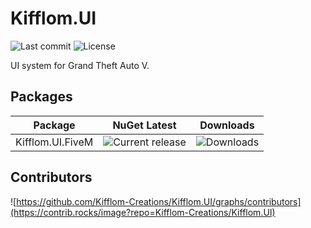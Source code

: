 ﻿# Kifflom.UI
![Last commit](https://img.shields.io/github/last-commit/Kifflom-Creations/Kifflom.UI?style=for-the-badge)
![License](https://img.shields.io/github/license/Kifflom-Creations/Kifflom.UI?style=for-the-badge)

UI system for Grand Theft Auto V.

## Packages

| Package | NuGet Latest | Downloads |
|---------|--------------|-----------|
| Kifflom.UI.FiveM | ![Current release](https://img.shields.io/nuget/v/Kifflom.UI.FiveM) | ![Downloads](https://img.shields.io/nuget/dt/Kifflom.UI.FiveM) |

## Contributors
![https://github.com/Kifflom-Creations/Kifflom.UI/graphs/contributors](https://contrib.rocks/image?repo=Kifflom-Creations/Kifflom.UI)